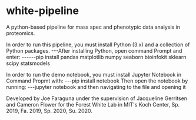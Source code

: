 # white-pipeline
 
A python-based pipeline for mass spec and phenotypic data analysis in proteomics.

In order to run this pipeline, you must install Python (3.x) and a collection of Python packages.
---After installing Python, open command Prompt and enter:
   ------pip install pandas matplotlib numpy seaborn bioinfokit sklearn scipy statsmodels

In order to run the demo notebook, you must install Jupyter Notebook in Command Propmt with:
 ---pip install notebook
Then open the notebook by running:
 ---jupyter notebook
and then navigating to the file and opening it
 
Developed by Joe Faraguna under the supervision of Jacqueline Gerritsen and Cameron Flower for the Forest White Lab in MIT's Koch Center, Sp. 2019, Fa. 2019, Sp. 2020, Su. 2020.

